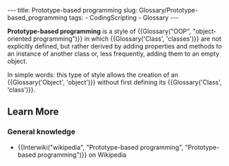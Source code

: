 --- title: Prototype-based programming slug: Glossary/Prototype-based_programming tags: - CodingScripting - Glossary ---

**Prototype-based programming** is a style of {{Glossary("OOP", "object-oriented programming")}} in which {{Glossary('Class', 'classes')}} are not explicitly defined, but rather derived by adding properties and methods to an instance of another class or, less frequently, adding them to an empty object.

In simple words: this type of style allows the creation of an {{Glossary('Object', 'object')}} without first defining its {{Glossary('Class', 'class')}}.

## Learn More

### General knowledge

- {{Interwiki("wikipedia", "Prototype-based programming", "Prototype-based programming")}} on Wikipedia
